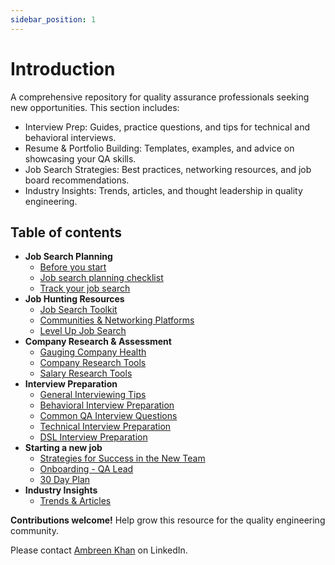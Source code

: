 ```yaml
---
sidebar_position: 1
---
```


# Introduction

A comprehensive repository for quality assurance professionals seeking new opportunities. This section includes:

- Interview Prep: Guides, practice questions, and tips for technical and behavioral interviews.
- Resume & Portfolio Building: Templates, examples, and advice on showcasing your QA skills.
- Job Search Strategies: Best practices, networking resources, and job board recommendations.
- Industry Insights: Trends, articles, and thought leadership in quality engineering.

## Table of contents

* **Job Search Planning**
  * [Before you start](../career-resources/job-searching-planning/before-you-start.md)
  * [Job search planning checklist](../career-resources/job-searching-planning/job-search-checklist.md)
  * [Track your job search](../career-resources/job-searching-planning/track-job-search.md)
* **Job Hunting Resources**  
  * [Job Search Toolkit](../career-resources/job-search-toolkit/job-search-tool-kit.md)
  * [Communities & Networking Platforms](../career-resources/job-search-toolkit/community-networking)
  * [Level Up Job Search](../career-resources/job-search-toolkit/level-up-job-search)
* **Company Research & Assessment**
  * [Gauging Company Health](../career-resources/company-research-assessment/company-stability)
  * [Company Research Tools](../career-resources/company-research-assessment/company-research-tools)
  * [Salary Research Tools](../career-resources/company-research-assessment/salary-research-tools)
* **Interview Preparation**
  * [General Interviewing Tips](../career-resources/interviewing/general-interviewing-tips)
  * [Behavioral Interview Preparation](../career-resources/interviewing/behavioural-interview-preparation)  
  * [Common QA Interview Questions](../career-resources/interviewing/common-qa-questions)
  * [Technical Interview Preparation](../career-resources/interviewing/technical-interview/README.md)
  * [DSL Interview Preparation](../data-structures/table-of-content.md)
* **Starting a new job**
    * [Strategies for Success in the New Team](./success-at-new-company)
    * [Onboarding - QA Lead](./onboarding-qa-lead)
    * [30 Day Plan](./30-day-plan) 
* **Industry Insights**
    * [Trends & Articles](./quality-trends)

**Contributions welcome!** Help grow this resource for the quality engineering community. 

Please contact [Ambreen Khan](https://www.linkedin.com/in/ambysan/) on LinkedIn.